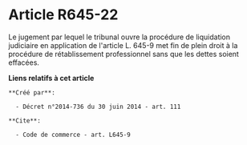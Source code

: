 # Article R645-22

Le jugement par lequel le tribunal ouvre la procédure de liquidation judiciaire en application de l'article L. 645-9 met fin
de plein droit à la procédure de rétablissement professionnel sans que les dettes soient effacées.

**Liens relatifs à cet article**

	**Créé par**:

	  - Décret n°2014-736 du 30 juin 2014 - art. 111

	**Cite**:

	  - Code de commerce - art. L645-9
